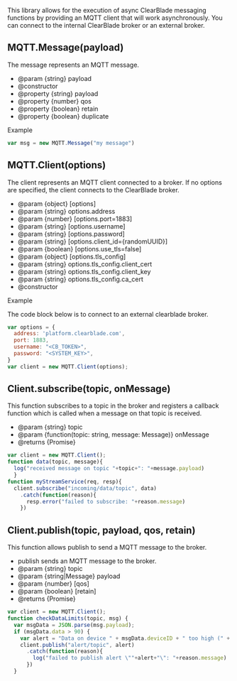 This library allows for the execution of async ClearBlade messaging functions by providing an MQTT client that will work asynchronously. You can connect to the internal ClearBlade broker or an external broker. 

## MQTT.Message(payload)

The message represents an MQTT message.

* @param {string} payload
* @constructor
* @property {string} payload
* @property {number} qos
* @property {boolean} retain
* @property {boolean} duplicate

Example

~~~javascript
var msg = new MQTT.Message("my message") 	
~~~

## MQTT.Client(options)

The client represents an MQTT client connected to a broker.
If no options are specified, the client connects to the ClearBlade broker.

* @param {object} [options]
* @param {string} options.address
* @param {number} [options.port=1883] 
* @param {string} [options.username] 
* @param {string} [options.password]
* @param {string} [options.client_id={randomUUID}]
* @param {boolean} [options.use_tls=false]
* @param {object} [options.tls_config]
* @param {string} options.tls_config.client_cert
* @param {string} options.tls_config.client_key
* @param {string} options.tls_config.ca_cert
* @constructor

Example

The code block below is to connect to an external clearblade broker. 

~~~javascript
var options = {
  address: 'platform.clearblade.com',
  port: 1883,
  username: "<CB_TOKEN>",
  password: "<SYSTEM_KEY>",
}
var client = new MQTT.Client(options);
~~~

## Client.subscribe(topic, onMessage)

This function subscribes to a topic in the broker and registers a callback function which is called when a message on that topic is received.

* @param {string} topic
* @param {function(topic: string, message: Message)} onMessage
* @returns {Promise}

~~~ javascript
var client = new MQTT.Client();
function data(topic, message){
  log("received message on topic "+topic+": "+message.payload)
  }
function myStreamService(req, resp){
  client.subscribe("incoming/data/topic", data)
    .catch(function(reason){
      resp.error("failed to subscribe: "+reason.message)
    })
~~~

## Client.publish(topic, payload, qos, retain)

This function allows publish to send a MQTT message to the broker.

* publish sends an MQTT message to the broker.
* @param {string} topic
* @param {string|Message} payload
* @param {number} [qos]
* @param {boolean} [retain]
* @returns {Promise}

~~~ javascript
var client = new MQTT.Client();
function checkDataLimits(topic, msg) {
  var msgData = JSON.parse(msg.payload);
  if (msgData.data > 90) {
    var alert = "Data on device " + msgData.deviceID + " too high (" + msgData.data + ")";
    client.publish("alert/topic", alert)
      .catch(function(reason){
        log("failed to publish alert \""+alert+"\": "+reason.message)
      })
  }
  ~~~